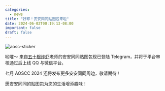 ```yaml
---
categories:
  - news
title: "好耶！安安同同贴图包来啦"
date: 2024-06-02T00:19:13-08:00
important: false
draft: false
---
```

![aosc-sticker](/assets/news/2024-06-02-aosc-sticker.jpg)

哟嚯～ 来自[五十根炸虾](https://www.mihuashi.com/profiles/571437)老师的安安同同贴图包现已登陆 Telegram，并将于平台审核通过后上线 QQ 与微信平台。

七月 AOSCC 2024 还将发布更多安安同同周边，敬请期待！

愿安安同同的贴图包为您的生活增添趣味！
